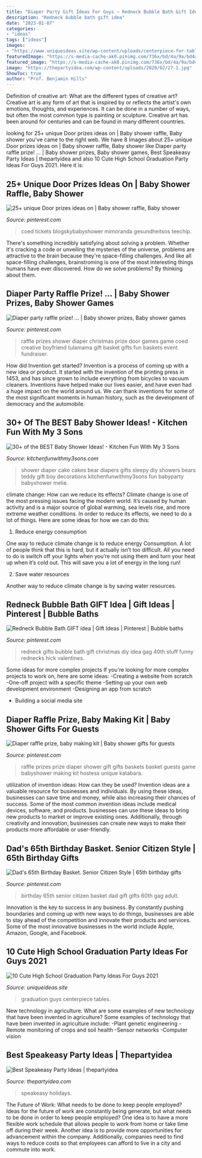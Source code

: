 ```yaml
---
title: "Diaper Party Gift Ideas For Guys ~ Redneck Bubble Bath Gift Idea"
description: "Redneck bubble bath gift idea"
date: "2023-01-07"
categories:
- "ideas"
tags: ["ideas"]
images:
- "https://www.uniqueideas.site/wp-content/uploads/centerpiece-for-tables-at-a-graduation-party-good-for-guysno.jpg"
featuredImage: "https://s-media-cache-ak0.pinimg.com/736x/bd/4a/9a/bd4a9ae6acfeab8f8d144c926787be9c.jpg"
featured_image: "https://s-media-cache-ak0.pinimg.com/736x/bd/4a/9a/bd4a9ae6acfeab8f8d144c926787be9c.jpg"
image: "https://thepartyidea.com/wp-content/uploads/2020/02/27-1.jpg"
ShowToc: true
author: "Prof. Benjamin Hills"
---
```



Definition of creative art: What are the different types of creative art?
Creative art is any form of art that is inspired by or reflects the artist's own emotions, thoughts, and experiences. It can be done in a number of ways, but often the most common type is painting or sculpture. Creative art has been around for centuries and can be found in many different countries.

	

		
looking for 25+ unique Door prizes ideas on | Baby shower raffle, Baby shower you've came to the right web. We have 8 Images about 25+ unique Door prizes ideas on | Baby shower raffle, Baby shower like Diaper party raffle prize! … | Baby shower prizes, Baby shower games, Best Speakeasy Party Ideas | thepartyidea and also 10 Cute High School Graduation Party Ideas For Guys 2021. Here it is:
		
    
## 25+ Unique Door Prizes Ideas On | Baby Shower Raffle, Baby Shower

<img loading=lazy src="https://i.pinimg.com/originals/db/ea/e0/dbeae005199b1276c269ceb30d37845e.jpg" onerror="this.onerror=null;this.src='https://tse4.mm.bing.net/th?id=OIP.uzplp6mLOqOdVPWZqZpJSwAAAA&amp;pid=15.1';" alt="25+ unique Door prizes ideas on | Baby shower raffle, Baby shower">

_Source: pinterest.com_

>coed tickets blogskybabyshower mimoranda gesundheitsos teechip. 

	

There's something incredibly satisfying about solving a problem. Whether it's cracking a code or unveiling the mysteries of the universe, problems are attractive to the brain because they're space-filling challenges. And like all space-filling challenges, brainstroming is one of the most interesting things humans have ever discovered. How do we solve problems? By thinking about them.

    
## Diaper Party Raffle Prize! … | Baby Shower Prizes, Baby Shower Games

<img loading=lazy src="https://i.pinimg.com/736x/c1/c1/32/c1c1320997cc45f8a3edfbc573bc411e.jpg" onerror="this.onerror=null;this.src='https://tse4.mm.bing.net/th?id=OIP.YfUyTZlRe7cZRBr4KWYuOwHaLe&amp;pid=15.1';" alt="Diaper party raffle prize! … | Baby shower prizes, Baby shower games">

_Source: pinterest.com_

>raffle prizes shower diaper christmas prize door games game coed creative boyfriend tulamama gift basket gifts fun baskets event fundraiser. 

	

How did Invention get started?
Invention is a process of coming up with a new idea or product. It started with the invention of the printing press in 1453, and has since grown to include everything from bicycles to vacuum cleaners. Inventions have helped make our lives easier, and have even had a huge impact on the world around us. We can thank inventions for some of the most significant moments in human history, such as the development of democracy and the automobile.

    
## 30+ Of The BEST Baby Shower Ideas! - Kitchen Fun With My 3 Sons

<img loading=lazy src="https://kitchenfunwithmy3sons.com/wp-content/uploads/2016/06/the-best-baby-shower-ideas-diaper-cakes-food-gifts.jpg" onerror="this.onerror=null;this.src='https://tse1.mm.bing.net/th?id=OIP.u9uDdabdUNntb8SlcpenJAHaNK&amp;pid=15.1';" alt="30+ of the BEST Baby Shower Ideas! - Kitchen Fun With My 3 Sons">

_Source: kitchenfunwithmy3sons.com_

>shower diaper cake cakes bear diapers gifts sleepy diy showers bears teddy gift boy decorations kitchenfunwithmy3sons fun babyparty babyshower melie. 

	

climate change: How can we reduce its effects?
Climate change is one of the most pressing issues facing the modern world. It’s caused by human activity and is a major source of global warming, sea levels rise, and more extreme weather conditions. In order to reduce its effects, we need to do a lot of things. Here are some ideas for how we can do this:
1) Reduce energy consumption

One way to reduce climate change is to reduce energy Consumption. A lot of people think that this is hard, but it actually isn’t too difficult. All you need to do is switch off your lights when you’re not using them and turn your heat up when it’s cold out. This will save you a lot of energy in the long run! 

2) Save water resources

Another way to reduce climate change is by saving water resources.

    
## Redneck Bubble Bath GIFT Idea | Gift Ideas | Pinterest | Bubble Baths

<img loading=lazy src="https://s-media-cache-ak0.pinimg.com/736x/bd/4a/9a/bd4a9ae6acfeab8f8d144c926787be9c.jpg" onerror="this.onerror=null;this.src='https://tse1.mm.bing.net/th?id=OIP.IfbcWF5x8Oabx1iu_MdYswHaJ3&amp;pid=15.1';" alt="Redneck Bubble Bath GIFT idea | Gift Ideas | Pinterest | Bubble baths">

_Source: pinterest.com_

>redneck gifts bubble bath gift christmas diy idea gag 40th stuff funny rednecks hick valentines. 

	

Some ideas for more complex projects
If you're looking for more complex projects to work on, here are some ideas: 
-Creating a website from scratch 
-One-off project with a specific theme 
-Setting up your own web development environment 
-Designing an app from scratch 
- Building a social media site

    
## Diaper Raffle Prize, Baby Making Kit | Baby Shower Gifts For Guests

<img loading=lazy src="https://i.pinimg.com/736x/88/51/ea/8851ea780c655c93871032db119057c7--diaper-raffle-prize-raffle-prizes.jpg" onerror="this.onerror=null;this.src='https://tse1.mm.bing.net/th?id=OIP.F7Vh3a-CYkdGPYs7wuGRdQHaNK&amp;pid=15.1';" alt="Diaper raffle prize, baby making kit | Baby shower gifts for guests">

_Source: pinterest.com_

>raffle prizes prize diaper shower gift gifts baskets basket guests game babyshower making kit hostess unique katabara. 

	

utilization of invention ideas: How can they be used?
Invention ideas are a valuable resource for businesses and individuals. By using these ideas, businesses can save time and money, while also increasing their chances of success. Some of the most common invention ideas include medical devices, software, and products. businesses can use these ideas to bring new products to market or improve existing ones. Additionally, through creativity and innovation, businesses can create new ways to make their products more affordable or user-friendly.

    
## Dad&#039;s 65th Birthday Basket. Senior Citizen Style | 65th Birthday Gifts

<img loading=lazy src="https://i.pinimg.com/736x/5b/6d/65/5b6d65791755975cc4004b2bbccfad85--th-birthday-party-ideas--birthday.jpg" onerror="this.onerror=null;this.src='https://tse1.mm.bing.net/th?id=OIP.zkwGWcZrfEI4JWqpZHVvGAHaNL&amp;pid=15.1';" alt="Dad&#039;s 65th Birthday Basket. Senior Citizen Style | 65th birthday gifts">

_Source: pinterest.com_

>birthday 65th senior citizen basket dad gift gifts 60th gag adult. 

	

Innovation is the key to success in any business. By constantly pushing boundaries and coming up with new ways to do things, businesses are able to stay ahead of the competition and innovate their products and services. Some of the most innovative businesses in the world include Apple, Amazon, Google, and Facebook.

    
## 10 Cute High School Graduation Party Ideas For Guys 2021

<img loading=lazy src="https://www.uniqueideas.site/wp-content/uploads/centerpiece-for-tables-at-a-graduation-party-good-for-guysno.jpg" onerror="this.onerror=null;this.src='https://tse1.mm.bing.net/th?id=OIP.ZWuiiE6OtwaWvgj6KPuHJAHaLH&amp;pid=15.1';" alt="10 Cute High School Graduation Party Ideas For Guys 2021">

_Source: uniqueideas.site_

>graduation guys centerpiece tables. 

	

New technology in agriculture: What are some examples of new technology that have been invented in agriculture?
Some examples of technology that have been invented in agriculture include:
-Plant genetic engineering
-Remote monitoring of crops and soil health 
-Sensor networks 
-Computer vision

    
## Best Speakeasy Party Ideas | Thepartyidea

<img loading=lazy src="https://thepartyidea.com/wp-content/uploads/2020/02/27-1.jpg" onerror="this.onerror=null;this.src='https://tse3.mm.bing.net/th?id=OIP.gM-BZt040dos1OJe0g5vDQHaLH&amp;pid=15.1';" alt="Best Speakeasy Party Ideas | thepartyidea">

_Source: thepartyidea.com_

>speakeasy holidays. 

	

The Future of Work: What needs to be done to keep people employed?
Ideas for the future of work are constantly being generate, but what needs to be done in order to keep people employed? One idea is to have a more flexible work schedule that allows people to work from home or take time off during their week. Another idea is to provide more opportunities for advancement within the company. Additionally, companies need to find ways to reduce costs so that employees can afford to live in a city and commute into work.

